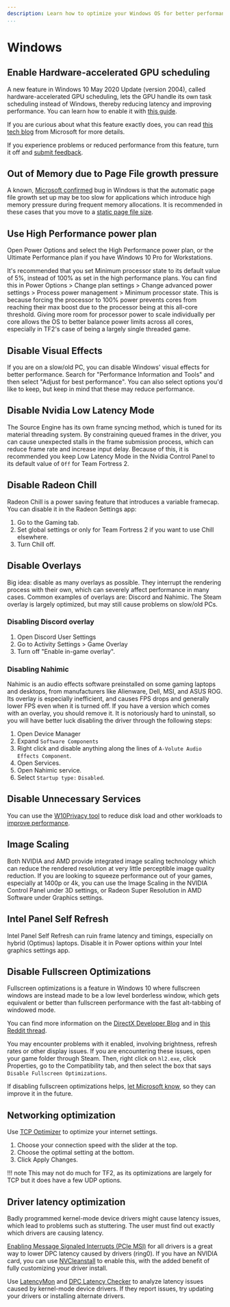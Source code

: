 ```yaml
---
description: Learn how to optimize your Windows OS for better performance.
...
```


# Windows

## Enable Hardware-accelerated GPU scheduling

A new feature in Windows 10 May 2020 Update (version 2004), called hardware-accelerated GPU scheduling, lets the GPU handle its own task scheduling instead of Windows,
thereby reducing latency and improving performance. You can learn how to enable it with [this guide](https://www.neowin.net/news/how-to-enable-hardware-accelerated-gpu-scheduling-on-windows-10-may-2020-update/).

If you are curious about what this feature exactly does, you can read [this tech blog](https://devblogs.microsoft.com/directx/hardware-accelerated-gpu-scheduling/) from Microsoft for more details.

If you experience problems or reduced performance from this feature, turn it off and [submit feedback](https://aka.ms/submitgameperformancefeedback).

## Out of Memory due to Page File growth pressure

A known, [Microsoft confirmed](https://docs.microsoft.com/en-us/troubleshoot/windows-client/performance/slow-page-file-growth-memory-allocation-errors) bug in Windows is that the automatic page file growth set up may be too slow for applications which introduce high memory pressure during frequent memory allocations. It is recommended in these cases that you move to a [static page file size](https://docs.microsoft.com/en-us/troubleshoot/windows-client/performance/slow-page-file-growth-memory-allocation-errors#workaround).

## Use High Performance power plan

Open Power Options and select the High Performance power plan, or the Ultimate Performance plan if you have Windows 10 Pro for Workstations.

It's recommended that you set Minimum processor state to its default value of 5%, instead of 100% as set in the high performance plans.
You can find this in Power Options > Change plan settings > Change advanced power settings > Process power management > Minimum processor state.
This is because forcing the processor to 100% power prevents cores from reaching their max boost due to the processor being at this all-core threshold.
Giving more room for processor power to scale individually per core allows the OS to better balance power limits across all cores, especially in TF2's case of being a largely single threaded game.

## Disable Visual Effects

If you are on a slow/old PC, you can disable Windows' visual effects for better performance. Search for "Performance Information and Tools"
and then select "Adjust for best performance". You can also select options you'd like to keep, but keep in mind that these may reduce performance.

## Disable Nvidia Low Latency Mode

The Source Engine has its own frame syncing method, which is tuned for its material threading system.
By constraining queued frames in the driver, you can cause unexpected stalls in the frame submission process, which can reduce frame rate and increase input delay.
Because of this, it is recommended you keep Low Latency Mode in the Nvidia Control Panel to its default value of `Off` for Team Fortress 2.

## Disable Radeon Chill

Radeon Chill is a power saving feature that introduces a variable framecap. You can disable it in the Radeon Settings app:

1. Go to the Gaming tab.
2. Set global settings or only for Team Fortress 2 if you want to use Chill elsewhere.
3. Turn Chill off.

## Disable Overlays

Big idea: disable as many overlays as possible. They interrupt the rendering process with their own, which can severely affect performance in many cases. Common examples of overlays are: Discord and Nahimic. The Steam overlay is largely optimized, but may still cause problems on slow/old PCs.

### Disabling Discord overlay

1. Open Discord User Settings
2. Go to Activity Settings > Game Overlay
3. Turn off "Enable in-game overlay".

### Disabling Nahimic

Nahimic is an audio effects software preinstalled on some gaming laptops and desktops, from manufacturers like Alienware, Dell, MSI, and ASUS ROG. Its overlay is especially inefficient, and causes FPS drops and generally lower FPS even when it is turned off. If you have a version which comes with an overlay, you should remove it. It is notoriously hard to uninstall, so you will have better luck disabling the driver through the following steps:

1. Open Device Manager
2. Expand `Software Components`
3. Right click and disable anything along the lines of `A-Volute Audio Effects Component`.
4. Open Services.
5. Open Nahimic service.
6. Select `Startup type:` `Disabled`.

## Disable Unnecessary Services

You can use the [W10Privacy tool](https://www.winprivacy.de/deutsch-start/download/) to reduce disk load and other workloads to [improve performance](https://www.phoronix.com/scan.php?page=article&item=windows10-w10priv-wsl).

## Image Scaling

Both NVIDIA and AMD provide integrated image scaling technology which can reduce the rendered resolution at very little perceptible image quality reduction.
If you are looking to squeeze performance out of your games, especially at 1400p or 4k, you can use the Image Scaling in the NVIDIA Control Panel under 3D settings, or Radeon Super Resolution in AMD Software under Graphics settings.

## Intel Panel Self Refresh

Intel Panel Self Refresh can ruin frame latency and timings, especially on hybrid (Optimus) laptops. Disable it in Power options within your Intel graphics settings app.

## Disable Fullscreen Optimizations

Fullscreen optimizations is a feature in Windows 10 where fullscreen windows are instead made to be a low level borderless window, which gets equivalent or better than fullscreen performance with the fast alt-tabbing of windowed mode.

You can find more information on the [DirectX Developer Blog](https://devblogs.microsoft.com/directx/demystifying-full-screen-optimizations/) and in [this Reddit thread](https://old.reddit.com/r/Windows10/comments/645ukf/windows_10_cu_fullscreen_optimizations/dg330ub/?context=3).

You may encounter problems with it enabled, involving brightness, refresh rates or other display issues. If you are encountering these issues, open your game folder through Steam. Then, right click on `hl2.exe`, click Properties, go to the Compatibility tab, and then select the box that says `Disable Fullscreen Optimizations`.

If disabling fullscreen optimizations helps, [let Microsoft know](https://aka.ms/fullscreenoptimizationsfeedback), so they can improve it in the future.

## Networking optimization

Use [TCP Optimizer](https://www.speedguide.net/downloads.php) to optimize your internet settings.

1. Choose your connection speed with the slider at the top.
2. Choose the optimal setting at the bottom.
3. Click Apply Changes.

!!! note
    This may not do much for TF2, as its optimizations are largely for TCP but it does have a few UDP options.

## Driver latency optimization

Badly programmed kernel-mode device drivers might cause latency issues, which lead to problems such as stuttering. The user must find out exactly which drivers are causing latency.

[Enabling Message Signaled Interrupts (PCIe MSI)](https://forums.guru3d.com/threads/windows-line-based-vs-message-signaled-based-interrupts-msi-tool.378044/) for all drivers is a great way to lower DPC latency caused by drivers (ring0). If you have an NVIDIA card, you can use [NVCleanstall](https://www.techpowerup.com/download/techpowerup-nvcleanstall/) to enable this, with the added benefit of fully customizing your driver install.

Use [LatencyMon](https://www.resplendence.com/latencymon) and [DPC Latency Checker](https://www.thesycon.de/eng/latency_check.shtml) to analyze latency issues caused by kernel-mode device drivers. If they report issues, try updating your drivers or installing alternate drivers.
